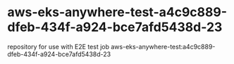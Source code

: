 # aws-eks-anywhere-test-a4c9c889-dfeb-434f-a924-bce7afd5438d-23
repository for use with E2E test job aws-eks-anywhere-test:a4c9c889-dfeb-434f-a924-bce7afd5438d-23
